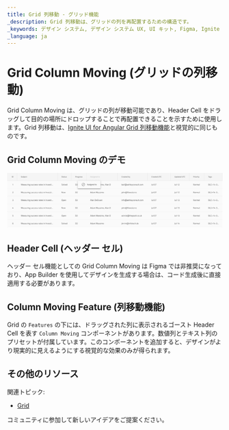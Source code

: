 ```yaml
---
title: Grid 列移動 - グリッド機能
_description: Grid 列移動は、グリッドの列を再配置するための構造です。
_keywords: デザイン システム, デザイン システム UX, UI キット, Figma, Ignite UI for Angular, Angular, Angular デザイン システム, Figma からコードをエクスポート, Angular 用のデザイン キット, Figma HTML, Figma to HTML, Figma UI キット
_language: ja
---
```


# Grid Column Moving (グリッドの列移動)

Grid Column Moving は、グリッドの列が移動可能であり、Header Cell をドラッグして目的の場所にドロップすることで再配置できることを示すために使用します。Grid 列移動は、[Ignite UI for Angular Grid 列移動機能](https://jp.infragistics.com/products/ignite-ui-angular/angular/components/grid/column_moving.html)と視覚的に同じものです。

## Grid Column Moving のデモ

<img class="responsive-img" src="../images/grid_column_moving_demo.png" srcset="../images/grid_column_moving_demo@2x.png 2x" />

## Header Cell (ヘッダー セル)

ヘッダー セル機能としての Grid Column Moving は Figma では非推奨になっており、App Builder を使用してデザインを生成する場合は、コード生成後に直接適用する必要があります。

## Column Moving Feature (列移動機能)

Grid の `Features` の下には、ドラッグされた列に表示されるゴースト Header Cell を表す `Column Moving` コンポーネントがあります。数値列とテキスト列のプリセットが付属しています。このコンポーネントを追加すると、デザインがより現実的に見えるようにする視覚的な効果のみが得られます。

## その他のリソース

関連トピック:

- [Grid](grid.md)
  <div class="divider--half"></div>

コミュニティに参加して新しいアイデアをご提案ください。
